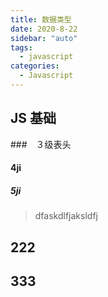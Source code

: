 ```yaml
---
title: 数据类型
date: 2020-8-22
sidebar: "auto"
tags:
  - javascript
categories:
  - Javascript
---
```


## JS 基础

###　３级表头

#### 4ji

##### 5ji

> dfaskdlfjaksldfj

## 222

## 333
